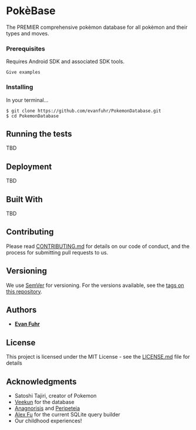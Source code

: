 # PokèBase

The PREMIER comprehensive pokèmon database for all pokèmon and their types and moves.

### Prerequisites

Requires Android SDK and associated SDK tools.

```
Give examples
```

### Installing

In your terminal...

```
$ git clone https://github.com/evanfuhr/PokemonDatabase.git
$ cd PokemonDatabase
```

## Running the tests

TBD

## Deployment

TBD

## Built With

TBD

## Contributing

Please read [CONTRIBUTING.md](https://gist.github.com/PurpleBooth/b24679402957c63ec426) for details on our code of conduct, and the process for submitting pull requests to us.

## Versioning

We use [SemVer](http://semver.org/) for versioning. For the versions available, see the [tags on this repository](https://github.com/your/project/tags).

## Authors

* [**Evan Fuhr**](https://github.com/evanfuhr)

## License

This project is licensed under the MIT License - see the [LICENSE.md](LICENSE.md) file for details

## Acknowledgments

* Satoshi Tajiri, creator of Pokemon
* [Veekun](http://veekun.com) for the database
* [Anagnorisis](https://en.wikipedia.org/wiki/Anagnorisis) and [Peripeteia](https://en.wikipedia.org/wiki/Peripeteia)
* [Alex Fu](https://github.com/alexfu) for the current SQLite query builder
* Our childhood experiences!
